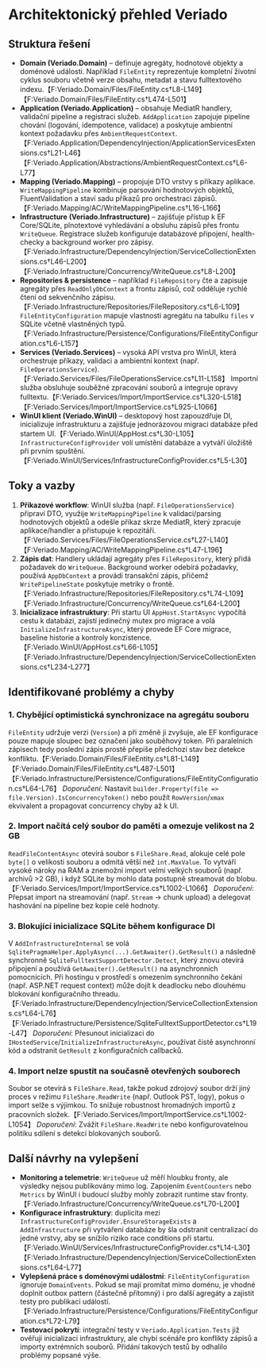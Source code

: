 # Architektonický přehled Veriado

## Struktura řešení
- **Domain (Veriado.Domain)** – definuje agregáty, hodnotové objekty a doménové události. Například `FileEntity` reprezentuje kompletní životní cyklus souboru včetně verze obsahu, metadat a stavu fulltextového indexu.【F:Veriado.Domain/Files/FileEntity.cs†L8-L149】【F:Veriado.Domain/Files/FileEntity.cs†L474-L501】
- **Application (Veriado.Application)** – obsahuje MediatR handlery, validační pipeline a registraci služeb. `AddApplication` zapojuje pipeline chování (logování, idempotence, validace) a poskytuje ambientní kontext požadavku přes `AmbientRequestContext`.【F:Veriado.Application/DependencyInjection/ApplicationServicesExtensions.cs†L21-L46】【F:Veriado.Application/Abstractions/AmbientRequestContext.cs†L6-L77】
- **Mapping (Veriado.Mapping)** – propojuje DTO vrstvy s příkazy aplikace. `WriteMappingPipeline` kombinuje parsování hodnotových objektů, FluentValidation a staví sadu příkazů pro orchestraci zápisů.【F:Veriado.Mapping/AC/WriteMappingPipeline.cs†L16-L166】
- **Infrastructure (Veriado.Infrastructure)** – zajišťuje přístup k EF Core/SQLite, plnotextové vyhledávání a obsluhu zápisů přes frontu `WriteQueue`. Registrace služeb konfiguruje databázové připojení, health-checky a background worker pro zápisy.【F:Veriado.Infrastructure/DependencyInjection/ServiceCollectionExtensions.cs†L46-L200】【F:Veriado.Infrastructure/Concurrency/WriteQueue.cs†L8-L200】
- **Repositories & persistence** – například `FileRepository` čte a zapisuje agregáty přes `ReadOnlyDbContext` a frontu zápisů, což odděluje rychlé čtení od sekvenčního zápisu.【F:Veriado.Infrastructure/Repositories/FileRepository.cs†L6-L109】 `FileEntityConfiguration` mapuje vlastnosti agregátu na tabulku `files` v SQLite včetně vlastněných typů.【F:Veriado.Infrastructure/Persistence/Configurations/FileEntityConfiguration.cs†L6-L157】
- **Services (Veriado.Services)** – vysoká API vrstva pro WinUI, která orchestruje příkazy, validaci a ambientní kontext (např. `FileOperationsService`).【F:Veriado.Services/Files/FileOperationsService.cs†L11-L158】 Importní služba obsluhuje souběžné zpracování souborů a integruje opravy fulltextu.【F:Veriado.Services/Import/ImportService.cs†L320-L518】【F:Veriado.Services/Import/ImportService.cs†L925-L1066】
- **WinUI klient (Veriado.WinUI)** – desktopový host zapouzdřuje DI, inicializuje infrastrukturu a zajišťuje jednorázovou migraci databáze před startem UI.【F:Veriado.WinUI/AppHost.cs†L30-L105】 `InfrastructureConfigProvider` volí umístění databáze a vytváří úložiště při prvním spuštění.【F:Veriado.WinUI/Services/InfrastructureConfigProvider.cs†L5-L30】

## Toky a vazby
1. **Příkazové workflow**: WinUI služba (např. `FileOperationsService`) připraví DTO, využije `WriteMappingPipeline` k validaci/parsing hodnotových objektů a odešle příkaz skrze MediatR, který zpracuje aplikace/handler a přistupuje k repozitáři.【F:Veriado.Services/Files/FileOperationsService.cs†L27-L140】【F:Veriado.Mapping/AC/WriteMappingPipeline.cs†L47-L196】
2. **Zápis dat**: Handlery ukládají agregáty přes `FileRepository`, který přidá požadavek do `WriteQueue`. Background worker odebírá požadavky, používá `AppDbContext` a provádí transakční zápis, přičemž `WritePipelineState` poskytuje metriky o frontě.【F:Veriado.Infrastructure/Repositories/FileRepository.cs†L74-L109】【F:Veriado.Infrastructure/Concurrency/WriteQueue.cs†L64-L200】
3. **Inicializace infrastruktury**: Při startu UI `AppHost.StartAsync` vypočítá cestu k databázi, zajistí jedinečný mutex pro migrace a volá `InitializeInfrastructureAsync`, který provede EF Core migrace, baseline historie a kontroly konzistence.【F:Veriado.WinUI/AppHost.cs†L66-L105】【F:Veriado.Infrastructure/DependencyInjection/ServiceCollectionExtensions.cs†L234-L277】

## Identifikované problémy a chyby
### 1. Chybějící optimistická synchronizace na agregátu souboru
`FileEntity` udržuje verzi (`Version`) a při změně ji zvyšuje, ale EF konfigurace pouze mapuje sloupec bez označení jako souběhový token. Při paralelních zápisech tedy poslední zápis prostě přepíše předchozí stav bez detekce konfliktu.【F:Veriado.Domain/Files/FileEntity.cs†L81-L149】【F:Veriado.Domain/Files/FileEntity.cs†L487-L501】【F:Veriado.Infrastructure/Persistence/Configurations/FileEntityConfiguration.cs†L64-L76】 
*Doporučení*: Nastavit `builder.Property(file => file.Version).IsConcurrencyToken()` nebo použít `RowVersion`/`xmax` ekvivalent a propagovat concurrency chyby až k UI.

### 2. Import načítá celý soubor do paměti a omezuje velikost na 2 GB
`ReadFileContentAsync` otevírá soubor s `FileShare.Read`, alokuje celé pole `byte[]` o velikosti souboru a odmítá větší než `int.MaxValue`. To vytváří vysoké nároky na RAM a znemožní import velmi velkých souborů (např. archivů >2 GB), i když SQLite by mohlo data postupně streamovat do blobu.【F:Veriado.Services/Import/ImportService.cs†L1002-L1066】 
*Doporučení*: Přepsat import na streamování (např. `Stream` -> chunk upload) a delegovat hashování na pipeline bez kopie celé hodnoty.

### 3. Blokující inicializace SQLite během konfigurace DI
V `AddInfrastructureInternal` se volá `SqlitePragmaHelper.ApplyAsync(...).GetAwaiter().GetResult()` a následně synchronně `SqliteFulltextSupportDetector.Detect`, který znovu otevírá připojení a používá `GetAwaiter().GetResult()` na asynchronních pomocnících. Při hostingu v prostředí s omezením synchronního čekání (např. ASP.NET request context) může dojít k deadlocku nebo dlouhému blokování konfiguračního threadu.【F:Veriado.Infrastructure/DependencyInjection/ServiceCollectionExtensions.cs†L64-L76】【F:Veriado.Infrastructure/Persistence/SqliteFulltextSupportDetector.cs†L19-L47】 
*Doporučení*: Přesunout inicializaci do `IHostedService`/`InitializeInfrastructureAsync`, používat čistě asynchronní kód a odstranit `GetResult` z konfiguračních callbacků.

### 4. Import nelze spustit na současně otevřených souborech
Soubor se otevírá s `FileShare.Read`, takže pokud zdrojový soubor drží jiný proces v režimu `FileShare.ReadWrite` (např. Outlook PST, logy), pokus o import selže s výjimkou. To snižuje robustnost hromadných importů z pracovních složek.【F:Veriado.Services/Import/ImportService.cs†L1002-L1054】 
*Doporučení*: Zvážit `FileShare.ReadWrite` nebo konfigurovatelnou politiku sdílení s detekcí blokovaných souborů.

## Další návrhy na vylepšení
- **Monitoring a telemetrie**: `WriteQueue` už měří hloubku fronty, ale výsledky nejsou publikovány mimo log. Zapojením `EventCounters` nebo `Metrics` by WinUI i budoucí služby mohly zobrazit runtime stav fronty.【F:Veriado.Infrastructure/Concurrency/WriteQueue.cs†L70-L200】
- **Konfigurace infrastruktury**: duplicita mezi `InfrastructureConfigProvider.EnsureStorageExists` a `AddInfrastructure` při vytváření databáze by šla odstranit centralizací do jedné vrstvy, aby se snížilo riziko race conditions při startu.【F:Veriado.WinUI/Services/InfrastructureConfigProvider.cs†L14-L30】【F:Veriado.Infrastructure/DependencyInjection/ServiceCollectionExtensions.cs†L64-L77】
- **Vylepšená práce s doménovými událostmi**: `FileEntityConfiguration` ignoruje `DomainEvents`. Pokud se mají promítat mimo doménu, je vhodné doplnit outbox pattern (částečně přítomný) i pro další agregáty a zajistit testy pro publikaci událostí.【F:Veriado.Infrastructure/Persistence/Configurations/FileEntityConfiguration.cs†L72-L79】
- **Testovací pokrytí**: integrační testy v `Veriado.Application.Tests` již ověřují inicializaci infrastruktury, ale chybí scénáře pro konflikty zápisů a importy extrémních souborů. Přidání takových testů by odhalilo problémy popsané výše.
